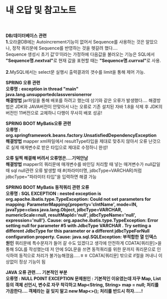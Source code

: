 # 내 오답 및 참고노트<br><br>
<b>DB/데이터베이스 관련</b><br>
<b>1.</b>오라클DB에는 Autoincrement기능이 없어서 Sequence를 사용하는 것은 알았으나, 정작 쿼리문에 Sequence를 반영하는 것을 헷갈려 했다....<br>
Sequence 생성시 초기 값'0'이라는 가정하에 다음값을 불러오는 기능은 SQL에서  <b>"Sequence명.nextval"</b>로 현재 값을 표현할 때는 <b>"Sequence명.currval"</b>로 사용.<br><br>
<b>2.</b>MySQL에서는 select문 실행시 출력결과의 갯수를 limit을 통해 제어 가능.

<b>SPRING 오류 관련</b><br>
<b>오류명 : exception in thread "main" java.lang.unsupportedclassversionerror</b><br>
<b>해결방법</b> jar파일을 통해 배포를 하려고 했는데 상기와 같은 오류가 발생했다....
해결방법은 JDK와 JAVA버전이 안맞아서 나는 오류로 기존 설치된 자바 1.8을 삭제 후 JDK의 버전인 11버전으로 교체하니 다행이 무사히 배포 성공!


<b>SPRING BOOT MyBatis오류 관련</b><br>
<b>오류명 : org.springframework.beans.factory.UnsatisfiedDependencyException</b><br>
<b>해결방법</b> mapper xml파일에서 resultType타입을 제대로 맞추지 않아서 오류 난것으로 실제 매게변수로 받은 타입으로 제대로 수정하니 완성! 


<b>오류 일찍 해결해 버려서 오류명은....기억안남</b><br>
<b>해결방법</b> mapper의 쿼리문에 매개변수를 바인딩 처리할 때 넣는 매겨변수가 null값일때 sql null관련 오류 발생할 때 #{파라미터명, jdbcType=VARCHAR}처럼
jdbcType="파라미터 타입"을 입력하면 해결 가능

<b>SPRING BOOT MyBatis 동적쿼리 관련 오류</b><br>
<b>오류명 : SQL EXCEPTION : nested exception is org.apache.ibatis.type.TypeException: Could not set parameters for mapping: ParameterMapping{property='clntName', mode=IN, javaType=class java.lang.Object, jdbcType=VARCHAR, numericScale=null, resultMapId='null', jdbcTypeName='null', expression='null'}. Cause: org.apache.ibatis.type.TypeException: Error setting null for parameter #5 with JdbcType VARCHAR . Try setting a different JdbcType for this parameter or a different jdbcTypeForNull configuration property. Cause: java.sql.SQLException: 부적합한 열 인덱스 </b><br>
<b>원인</b> 쿼리문에 특수문자가 들어 갈 수도 있겠다고 생각에 안전하게 CDATA[쿼리문]>을 통해 SQL를 작성했는데 저 안에 SQL문을 쓰면 동적쿼리를 위한 <if>문까지 쿼리문으로 인식하여
동적으로 처리가 불가능해졌음.....ㅎㅎ CDATA[쿼리문] 밖으로 if절을 꺼내니 이상없이 정상 기능이 됨


<b>JAVA 오류 관련.... 기본적인 부분</b><br>
<b>오류명 : NULL POINT EXCEPTION
<b>문제원인</b> : 기본적인 이유였는데 자꾸 Map, List 등의 객체 선언시, 변수로 자꾸 착각하고 Map<String, String> map = null; 처리를 가끔한다.... 객체라는 걸 잊지 말고 new Map<>(); 처리를 반드시 하자.....!

